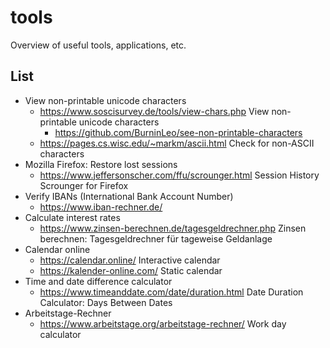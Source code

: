 # tools
Overview of useful tools, applications, etc.

## List
- View non-printable unicode characters
  - https://www.soscisurvey.de/tools/view-chars.php View non-printable unicode characters
    - https://github.com/BurninLeo/see-non-printable-characters
  - https://pages.cs.wisc.edu/~markm/ascii.html Check for non-ASCII characters
- Mozilla Firefox: Restore lost sessions
  - https://www.jeffersonscher.com/ffu/scrounger.html Session History Scrounger for Firefox
- Verify IBANs (International Bank Account Number)
  - https://www.iban-rechner.de/
- Calculate interest rates
  - https://www.zinsen-berechnen.de/tagesgeldrechner.php Zinsen berechnen: Tagesgeldrechner für tageweise Geldanlage
- Calendar online
  - https://calendar.online/ Interactive calendar
  - https://kalender-online.com/ Static calendar
- Time and date difference calculator
  - https://www.timeanddate.com/date/duration.html Date Duration Calculator: Days Between Dates
- Arbeitstage-Rechner
  - https://www.arbeitstage.org/arbeitstage-rechner/ Work day calculator
